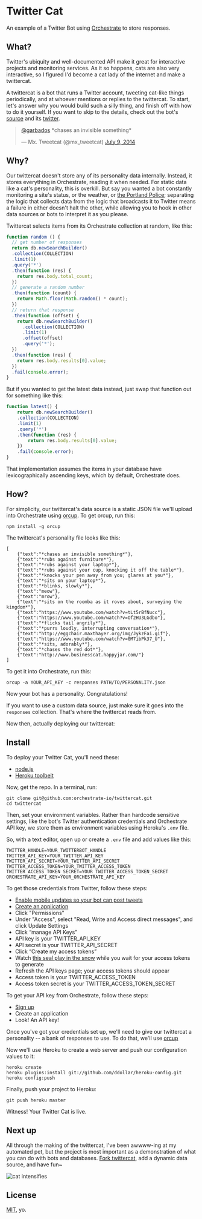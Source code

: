# Twitter Cat

An example of a Twitter Bot using [Orchestrate][] to store responses.

[Orchestrate]: http://orchestrate.io/

## What?

Twitter's ubiquity and well-documented API make it great for interactive projects and monitoring services. As it so happens, cats are also very interactive, so I figured I'd become a cat lady of the internet and make a twittercat.

A twittercat is a bot that runs a Twitter account, tweeting cat-like things periodically, and at whoever mentions or replies to the twittercat. To start, let's answer why you would build such a silly thing, and finish off with how to do it yourself. If you want to skip to the details, check out the bot's [source](https://github.com/orchestrate-io/twittercat) and its [twitter](https://twitter.com/mx_tweetcat).

<blockquote class="twitter-tweet" lang="en"><p><a href="https://twitter.com/garbados">@garbados</a> *chases an invisible something*</p>&mdash; Mx. Tweetcat (@mx_tweetcat) <a href="https://twitter.com/mx_tweetcat/statuses/486931801945161729">July 9, 2014</a></blockquote>
<script async src="//platform.twitter.com/widgets.js" charset="utf-8"></script>

## Why?

Our twittercat doesn't store any of its personality data internally. Instead, it stores everything in Orchestrate, reading it when needed. For static data like a cat's personality, this is overkill. But say you wanted a bot constantly monitoring a site's status, or the weather, or [the Portland Police](https://twitter.com/pdxpolicelog); separating the logic that collects data from the logic that broadcasts it to Twitter means a failure in either doesn't halt the other, while allowing you to hook in other data sources or bots to interpret it as you please.

Twittercat selects items from its Orchestrate collection at random, like this:

```javascript
function random () {
  // get number of responses
  return db.newSearchBuilder()
  .collection(COLLECTION)
  .limit(1)
  .query('*')
  .then(function (res) {
    return res.body.total_count;
  })
  // generate a random number
  .then(function (count) {
    return Math.floor(Math.random() * count);
  })
  // return that response
  .then(function (offset) {
    return db.newSearchBuilder()
      .collection(COLLECTION)
      .limit(1)
      .offset(offset)
      .query('*');
  })
  .then(function (res) {
    return res.body.results[0].value;
  })
  .fail(console.error);
}
```

But if you wanted to get the latest data instead, just swap that function out for something like this:

```javascript
function latest() {
    return db.newSearchBuilder()
    .collection(COLLECTION)
    .limit(1)
    .query('*')
    .then(function (res) {
        return res.body.results[0].value;
    })
    .fail(console.error);
}
```

That implementation assumes the items in your database have lexicographically ascending keys, which by default, Orchestrate does.

## How?

For simplicity, our twittercat's data source is a static JSON file we'll upload into Orchestrate using [orcup](https://github.com/orchestrate-io/orcup). To get orcup, run this:

    npm install -g orcup

The twittercat's personality file looks like this:

    [
        {"text":"*chases an invisible something*"},
        {"text":"*rubs against furniture*"},
        {"text":"*rubs against your laptop*"},
        {"text":"*rubs against your cup, knocking it off the table*"},
        {"text":"*knocks your pen away from you; glares at you*"},
        {"text":"*sits on your laptop*"},
        {"text":"*blinks, slowly*"},
        {"text":"meow"},
        {"text":"mrow"},
        {"text":"*sits on the roomba as it roves about, surveying the kingdom*"},
        {"text":"https://www.youtube.com/watch?v=tLt5rBfNucc"},
        {"text":"https://www.youtube.com/watch?v=Of2HU3LGdbo"},
        {"text":"*flicks tail angrily*"},
        {"text":"*purrs loudly, interrupting conversation*"},
        {"text":"http://eggchair.maxthayer.org/img/JykzFai.gif"},
        {"text":"https://www.youtube.com/watch?v=0M7ibPk37_U"},
        {"text":"*sits, adorably*"},
        {"text":"*chases the red dot*"},
        {"text":"http://www.businesscat.happyjar.com/"}
    ]

To get it into Orchestrate, run this:

    orcup -a YOUR_API_KEY -c responses PATH/TO/PERSONALITY.json

Now your bot has a personality. Congratulations!

If you want to use a custom data source, just make sure it goes into the `responses` collection. That's where the twittercat reads from.

Now then, actually deploying our twittercat:

## Install

To deploy your Twitter Cat, you'll need these:

* [node.js](http://nodejs.org/)
* [Heroku toolbelt](https://toolbelt.heroku.com/)

Now, get the repo. In a terminal, run:

    git clone git@github.com:orchestrate-io/twittercat.git
    cd twittercat

Then, set your environment variables. Rather than hardcode sensitive settings,
like the bot's Twitter authentication credentials and Orchestrate API key,
we store them as environment variables using Heroku's `.env` file.

So, with a text editor, open up or create a `.env` file and add values like this:

    TWITTER_HANDLE=YOUR_TWITTERBOT_HANDLE
    TWITTER_API_KEY=YOUR_TWITTER_API_KEY
    TWITTER_API_SECRET=YOUR_TWITTER_API_SECRET
    TWITTER_ACCESS_TOKEN=YOUR_TWITTER_ACCESS_TOKEN
    TWITTER_ACCESS_TOKEN_SECRET=YOUR_TWITTER_ACCESS_TOKEN_SECRET
    ORCHESTRATE_API_KEY=YOUR_ORCHESTRATE_API_KEY

To get those credentials from Twitter, follow these steps:

* [Enable mobile updates so your bot can post tweets](https://twitter.com/settings/devices)
* [Create an application](https://apps.twitter.com/app/new)
* Click "Permissions"
* Under "Access", select "Read, Write and Access direct messages", and click Update Settings
* Click “manage API Keys”
* API key is your TWITTER_API_KEY
* API secret is your TWITTER_API_SECRET
* Click “Create my access tokens”
* Watch [this seal play in the snow](https://www.youtube.com/watch?v=753g1cepA9Y) while you wait for your access tokens to generate
* Refresh the API keys page; your access tokens should appear
* Access token is your TWITTER_ACCESS_TOKEN
* Access token secret is your TWITTER_ACCESS_TOKEN_SECRET

To get your API key from Orchestrate, follow these steps:

* [Sign up](https://dashboard.orchestrate.io/apps)
* Create an application
* Look! An API key!

Once you've got your credentials set up, we'll need to give our twittercat a personality -- a bank of responses to use. To do that, we'll use [orcup]()

Now we'll use Heroku to create a web server and push our configuration values to it:

    heroku create
    heroku plugins:install git://github.com/ddollar/heroku-config.git
    heroku config:push

Finally, push your project to Heroku:

    git push heroku master

Witness! Your Twitter Cat is live.

## Next up

All through the making of the twittercat, I've been awwww-ing at my automated pet, but the project is most important as a demonstration of what you can do with bots and databases. [Fork twittercat](https://github.com/orchestrate-io/twittercat), add a dynamic data source, and have fun~

![cat intensifies](http://eggchair.maxthayer.org/img/JykzFai.gif)

## License

[MIT][], yo.

[MIT]: http://opensource.org/licenses/MIT